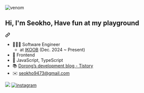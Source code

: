 ![venom](https://capsule-render.vercel.app/api?type=venom&height=150&text=Frontend&fontSize=50&color=gradient&gradient=0:000080,100:0000FF&stroke=0000FF&fontColor=FFFFFF)


<article class="markdown-body entry-content container-lg f5" itemprop="text">
  <div class="markdown-heading" dir="auto">
    <h2 class="heading-element" dir="auto">Hi, I'm Seokho, Have fun at my playground</h2>
    <a id="user-content-hi-im-seokho" class="anchor" aria-label="Permalink: Hi, I'm Seokho" href="#hi-im-seokho">
      <svg class="octicon octicon-link" viewBox="0 0 16 16" version="1.1" width="16" height="16" aria-hidden="true">
        <path d="m7.775 3.275 1.25-1.25a3.5 3.5 0 1 1 4.95 4.95l-2.5 2.5a3.5 3.5 0 0 1-4.95 0 .751.751 0 0 1 .018-1.042.751.751 0 0 1 1.042-.018 1.998 1.998 0 0 0 2.83 0l2.5-2.5a2.002 2.002 0 0 0-2.83-2.83l-1.25 1.25a.751.751 0 0 1-1.042-.018.751.751 0 0 1-.018-1.042Zm-4.69 9.64a1.998 1.998 0 0 0 2.83 0l1.25-1.25a.751.751 0 0 1 1.042.018.751.751 0 0 1 .018 1.042l-1.25 1.25a3.5 3.5 0 1 1-4.95-4.95l2.5-2.5a3.5 3.5 0 0 1 4.95 0 .751.751 0 0 1-.018 1.042.751.751 0 0 1-1.042.018 1.998 1.998 0 0 0-2.83 0l-2.5 2.5a1.998 1.998 0 0 0 0 2.83Z"></path>  
      </svg>
    </a>
  </div>
  <ul dir="auto">
    <li>
      👨🏻‍💻 Software Engineer
      <ul>
        <li>at <a href="https://ikoob.com/">IKOOB</a> (Dec. 2024 ~ Present)</li>
<!--         <li>at @HAMILL (Aug. 2024.08 ~ 2024.11)</li> -->
<!--         <li>at @LET'S HACK (Mar. 2022 ~ Feb. 2024)</li> -->
      </ul>
    </li>
    <li>🚀 Frontend</li>
    <li>💙 JavaScript, TypeScript</li>
    <li>📚 <a href="https://ppogeul.tistory.com/">Dorong’s development blog - Tistory</a></li>
    <li>✉️ <a href="mailto:seokho9473@gmail.com">seokho9473@gmail.com</a></li>
  </ul>
  <p dir="auto">
   <a href="https://hits.seeyoufarm.com"><img src="https://hits.seeyoufarm.com/api/count/incr/badge.svg?url=https%3A%2F%2Fgithub.com%2Fgjbae1212%2FSeokHoChoi&count_bg=%2379C83D&title_bg=%23555555&icon=&icon_color=%23E7E7E7&title=hits&edge_flat=false"/></a>
<!--     <a href="https://www.instagram.com/c__ppg/"><img src="https://i.ibb.co/Cw3SnT0/Group-11.png" alt="Group-11" border="0" title="If you're curious about me, give me a follow! I'll follow back too!">
    </a> -->
    <a href="https://www.instagram.com/c__ppg/"><img src="https://i.ibb.co/Yp2CZjW/instarr.png" alt="instagram" border="0" title="If you're curious about me, give me a follow! I'll follow back too!"></a>
  </p>
</article>

<!--
**SeokHoChoi/SeokHoChoi** is a ✨ _special_ ✨ repository because its `README.md` (this file) appears on your GitHub profile.

Here are some ideas to get you started:

- 🔭 I’m currently working on ...
- 🌱 I’m currently learning ...
- 👯 I’m looking to collaborate on ...
- 🤔 I’m looking for help with ...
- 💬 Ask me about ...
- 📫 How to reach me: ...
- 😄 Pronouns: ...
- ⚡ Fun fact: ...
-->
